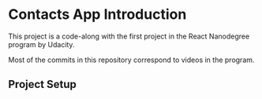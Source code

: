 <!-- ### `yarn test` -->

<!-- See the section about [running tests](https://facebook.github.io/create-react-app/docs/running-tests) for more information. -->

# Contacts App Introduction

This project is a code-along with the first project in the React Nanodegree program by Udacity.

Most of the commits in this repository correspond to videos in the program.

## Project Setup

<!-- * clone the Project - `git clone https://github.com/udacity/reactnd-contacts-complete.git`
* install the dependencies - `npm install` -->
